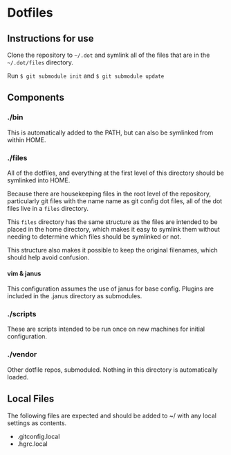 # Dotfiles

## Instructions for use

Clone the repository to `~/.dot` and symlink all of the files that are
in the `~/.dot/files` directory.

Run `$ git submodule init` and `$ git submodule update`

## Components

### ./bin

This is automatically added to the PATH, but can also be symlinked from
within HOME.

### ./files

All of the dotfiles, and everything at the first level of this directory
should be symlinked into HOME.

Because there are housekeeping files in the root level of the
repository, particularly git files with the name name as git config
dot files, all of the dot files live in a `files` directory.

This `files` directory has the same structure as the files are intended
to be placed in the home directory, which makes it easy to symlink them
without needing to determine which files should be symlinked or not.

This structure also makes it possible to keep the original filenames, which
should help avoid confusion.

#### vim & janus

This configuration assumes the use of janus for base config. Plugins are
included in the .janus directory as submodules.

### ./scripts

These are scripts intended to be run once on new machines for initial
configuration.

### ./vendor

Other dotfile repos, submoduled. Nothing in this directory is
automatically loaded.

## Local Files

The following files are expected and should be added to ~/ with any
local settings as contents.

- .gitconfig.local
- .hgrc.local
